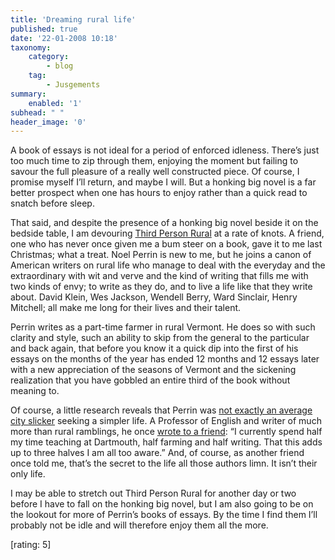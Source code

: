 ```yaml
---
title: 'Dreaming rural life'
published: true
date: '22-01-2008 10:18'
taxonomy:
    category:
        - blog
    tag:
        - Jusgements
summary:
    enabled: '1'
subhead: " "
header_image: '0'
---
```


A book of essays is not ideal for a period of enforced idleness. There’s just too much time to zip through them, enjoying the moment but failing to savour the full pleasure of a really well constructed piece. Of course, I promise myself I’ll return, and maybe I will. But a honking big novel is a far better prospect when one has hours to enjoy rather than a quick read to snatch before sleep.

That said, and despite the presence of a honking big novel beside it on the bedside table, I am devouring [Third Person Rural](https://www.amazon.com/gp/redirect.html%3FASIN=0879234679%26tag=ws%26lcode=xm2%26cID=2025%26ccmID=165953%26location=/o/ASIN/0879234679%253FSubscriptionId=02ZH6J1W0649DTNS6002) at a rate of knots. A friend, one who has never once given me a bum steer on a book, gave it to me last Christmas; what a treat. Noel Perrin is new to me, but he joins a canon of American writers on rural life who manage to deal with the everyday and the extraordinary with wit and verve and the kind of writing that fills me with two kinds of envy; to write as they do, and to live a life like that they write about. David Klein, Wes Jackson, Wendell Berry, Ward Sinclair, Henry Mitchell; all make me long for their lives and their talent.

Perrin writes as a part-time farmer in rural Vermont. He does so with such clarity and style, such an ability to skip from the general to the particular and back again, that before you know it a quick dip into the first of his essays on the months of the year has ended 12 months and 12 essays later with a new appreciation of the seasons of Vermont and the sickening realization that you have gobbled an entire third of the book without meaning to.

Of course, a little research reveals that Perrin was [not exactly an average city slicker](https://www.washingtonpost.com/wp-dyn/articles/A13544-2004Nov25.html) seeking a simpler life. A Professor of English and writer of much more than rural ramblings, he once [wrote to a friend](https://web.archive.org/web/20071128100835/http://www.dartmouth.edu/~news/releases/2004/11/23.html): “I currently spend half my time teaching at Dartmouth, half farming and half writing. That this adds up to three halves I am all too aware.” And, of course, as another friend once told me, that’s the secret to the life all those authors limn. It isn’t their only life.

I may be able to stretch out Third Person Rural for another day or two before I have to fall on the honking big novel, but I am also going to be on the lookout for more of Perrin’s books of essays. By the time I find them I’ll probably not be idle and will therefore enjoy them all the more.

[rating: 5]

